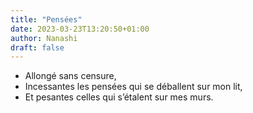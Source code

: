 ```yaml
---
title: "Pensées"
date: 2023-03-23T13:20:50+01:00
author: Nanashi
draft: false
---
```


- Allongé sans censure,
- Incessantes les pensées qui se déballent sur mon lit,
- Et pesantes celles qui s’étalent sur mes murs.
